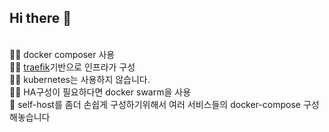## Hi there 👋
<!--

**Here are some ideas to get you started:**

🙋‍♀️ A short introduction - what is your organization all about?
🌈 Contribution guidelines - how can the community get involved?
👩‍💻 Useful resources - where can the community find your docs? Is there anything else the community should know?
🍿 Fun facts - what does your team eat for breakfast?
🧙 Remember, you can do mighty things with the power of [Markdown](https://docs.github.com/github/writing-on-github/getting-started-with-writing-and-formatting-on-github/basic-writing-and-formatting-syntax)
-->

<br/>👩‍💻 docker composer 사용
<br/>👩‍💻 [traefik](https://github.com/hansanghyeon-selfhost/traefik)기반으로 인프라가 구성
<br/>👩‍💻 kubernetes는 사용하지 않습니다.
<br/>🙋‍♀️ HA구성이 필요하다면 docker swarm을 사용
<br/>🧙 self-host를 좀더 손쉽게 구성하기위해서 여러 서비스들의 docker-compose 구성해놓습니다

